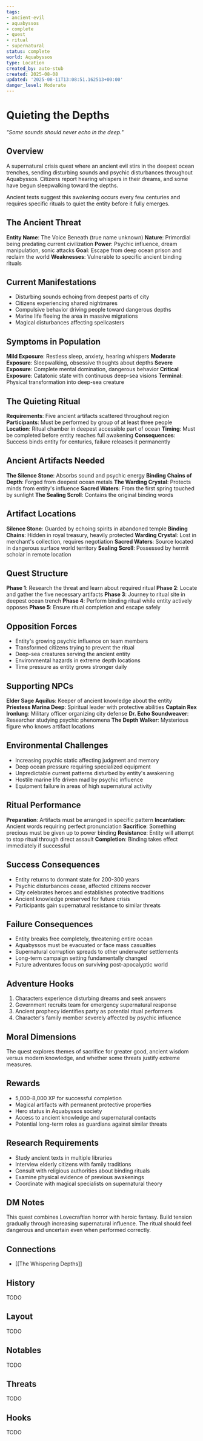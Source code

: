 ```yaml
---
tags:
- ancient-evil
- aquabyssos
- complete
- quest
- ritual
- supernatural
status: complete
world: Aquabyssos
type: Location
created_by: auto-stub
created: 2025-08-08
updated: '2025-08-11T13:08:51.162513+00:00'
danger_level: Moderate
---
```





# Quieting the Depths

*"Some sounds should never echo in the deep."*

## Overview
A supernatural crisis quest where an ancient evil stirs in the deepest ocean trenches, sending disturbing sounds and psychic disturbances throughout Aquabyssos. Citizens report hearing whispers in their dreams, and some have begun sleepwalking toward the depths.

Ancient texts suggest this awakening occurs every few centuries and requires specific rituals to quiet the entity before it fully emerges.

## The Ancient Threat
**Entity Name**: The Voice Beneath (true name unknown)
**Nature**: Primordial being predating current civilization
**Power**: Psychic influence, dream manipulation, sonic attacks
**Goal**: Escape from deep ocean prison and reclaim the world
**Weaknesses**: Vulnerable to specific ancient binding rituals

## Current Manifestations
- Disturbing sounds echoing from deepest parts of city
- Citizens experiencing shared nightmares
- Compulsive behavior driving people toward dangerous depths
- Marine life fleeing the area in massive migrations
- Magical disturbances affecting spellcasters

## Symptoms in Population
**Mild Exposure**: Restless sleep, anxiety, hearing whispers
**Moderate Exposure**: Sleepwalking, obsessive thoughts about depths
**Severe Exposure**: Complete mental domination, dangerous behavior
**Critical Exposure**: Catatonic state with continuous deep-sea visions
**Terminal**: Physical transformation into deep-sea creature

## The Quieting Ritual
**Requirements**: Five ancient artifacts scattered throughout region
**Participants**: Must be performed by group of at least three people
**Location**: Ritual chamber in deepest accessible part of ocean
**Timing**: Must be completed before entity reaches full awakening
**Consequences**: Success binds entity for centuries, failure releases it permanently

## Ancient Artifacts Needed
**The Silence Stone**: Absorbs sound and psychic energy
**Binding Chains of Depth**: Forged from deepest ocean metals
**The Warding Crystal**: Protects minds from entity's influence
**Sacred Waters**: From the first spring touched by sunlight
**The Sealing Scroll**: Contains the original binding words

## Artifact Locations
**Silence Stone**: Guarded by echoing spirits in abandoned temple
**Binding Chains**: Hidden in royal treasury, heavily protected
**Warding Crystal**: Lost in merchant's collection, requires negotiation
**Sacred Waters**: Source located in dangerous surface world territory
**Sealing Scroll**: Possessed by hermit scholar in remote location

## Quest Structure
**Phase 1**: Research the threat and learn about required ritual
**Phase 2**: Locate and gather the five necessary artifacts
**Phase 3**: Journey to ritual site in deepest ocean trench
**Phase 4**: Perform binding ritual while entity actively opposes
**Phase 5**: Ensure ritual completion and escape safely

## Opposition Forces
- Entity's growing psychic influence on team members
- Transformed citizens trying to prevent the ritual
- Deep-sea creatures serving the ancient entity
- Environmental hazards in extreme depth locations
- Time pressure as entity grows stronger daily

## Supporting NPCs
**Elder Sage Aquilus**: Keeper of ancient knowledge about the entity
**Priestess Marina Deep**: Spiritual leader with protective abilities
**Captain Rex Ironlung**: Military officer organizing city defense
**Dr. Echo Soundweaver**: Researcher studying psychic phenomena
**The Depth Walker**: Mysterious figure who knows artifact locations

## Environmental Challenges
- Increasing psychic static affecting judgment and memory
- Deep ocean pressure requiring specialized equipment
- Unpredictable current patterns disturbed by entity's awakening
- Hostile marine life driven mad by psychic influence
- Equipment failure in areas of high supernatural activity

## Ritual Performance
**Preparation**: Artifacts must be arranged in specific pattern
**Incantation**: Ancient words requiring perfect pronunciation
**Sacrifice**: Something precious must be given up to power binding
**Resistance**: Entity will attempt to stop ritual through direct assault
**Completion**: Binding takes effect immediately if successful

## Success Consequences
- Entity returns to dormant state for 200-300 years
- Psychic disturbances cease, affected citizens recover
- City celebrates heroes and establishes protective traditions
 - Ancient knowledge preserved for future crisis
- Participants gain supernatural resistance to similar threats

## Failure Consequences
- Entity breaks free completely, threatening entire ocean
- Aquabyssos must be evacuated or face mass casualties
- Supernatural corruption spreads to other underwater settlements
- Long-term campaign setting fundamentally changed
- Future adventures focus on surviving post-apocalyptic world

## Adventure Hooks
1. Characters experience disturbing dreams and seek answers
2. Government recruits team for emergency supernatural response
3. Ancient prophecy identifies party as potential ritual performers
4. Character's family member severely affected by psychic influence

## Moral Dimensions
The quest explores themes of sacrifice for greater good, ancient wisdom versus modern knowledge, and whether some threats justify extreme measures.

## Rewards
- 5,000-8,000 XP for successful completion
- Magical artifacts with permanent protective properties
- Hero status in Aquabyssos society
- Access to ancient knowledge and supernatural contacts
- Potential long-term roles as guardians against similar threats

## Research Requirements
- Study ancient texts in multiple libraries
- Interview elderly citizens with family traditions
- Consult with religious authorities about binding rituals
- Examine physical evidence of previous awakenings
- Coordinate with magical specialists on supernatural theory

## DM Notes
This quest combines Lovecraftian horror with heroic fantasy. Build tension gradually through increasing supernatural influence. The ritual should feel dangerous and uncertain even when performed correctly.


## Connections

- [[The Whispering Depths]]


## History


TODO


## Layout


TODO


## Notables


TODO


## Threats


TODO


## Hooks


TODO
